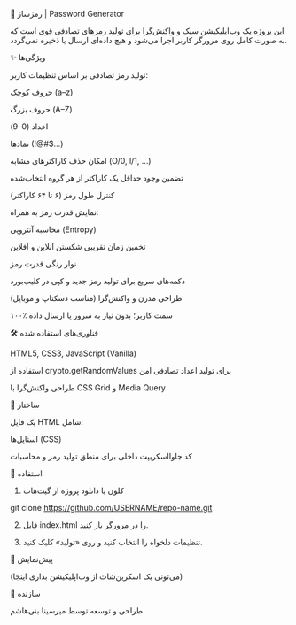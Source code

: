 🔐 رمزساز | Password Generator

این پروژه یک وب‌اپلیکیشن سبک و واکنش‌گرا برای تولید رمزهای تصادفی قوی است که به صورت کامل روی مرورگر کاربر اجرا می‌شود و هیچ داده‌ای ارسال یا ذخیره نمی‌گردد.

✨ ویژگی‌ها

تولید رمز تصادفی بر اساس تنظیمات کاربر:

حروف کوچک (a–z)

حروف بزرگ (A–Z)

اعداد (0–9)

نمادها (!@#$…)

امکان حذف کاراکترهای مشابه (O/0, l/1, …)

تضمین وجود حداقل یک کاراکتر از هر گروه انتخاب‌شده


کنترل طول رمز (۶ تا ۶۴ کاراکتر)

نمایش قدرت رمز به همراه:

محاسبه آنتروپی (Entropy)

تخمین زمان تقریبی شکستن آنلاین و آفلاین

نوار رنگی قدرت رمز


دکمه‌های سریع برای تولید رمز جدید و کپی در کلیپ‌بورد

طراحی مدرن و واکنش‌گرا (مناسب دسکتاپ و موبایل)

۱۰۰٪ سمت کاربر؛ بدون نیاز به سرور یا ارسال داده


🛠️ فناوری‌های استفاده شده

HTML5, CSS3, JavaScript (Vanilla)

استفاده از crypto.getRandomValues برای تولید اعداد تصادفی امن

طراحی واکنش‌گرا با CSS Grid و Media Query


📂 ساختار

یک فایل HTML شامل:

استایل‌ها (CSS)

کد جاوااسکریپت داخلی برای منطق تولید رمز و محاسبات



🚀 استفاده

1. کلون یا دانلود پروژه از گیت‌هاب

git clone https://github.com/USERNAME/repo-name.git


2. فایل index.html را در مرورگر باز کنید.


3. تنظیمات دلخواه را انتخاب کنید و روی «تولید» کلیک کنید.



📸 پیش‌نمایش

(می‌تونی یک اسکرین‌شات از وب‌اپلیکیشن بذاری اینجا)

👤 سازنده

طراحی و توسعه توسط میرسینا بنی‌هاشم
